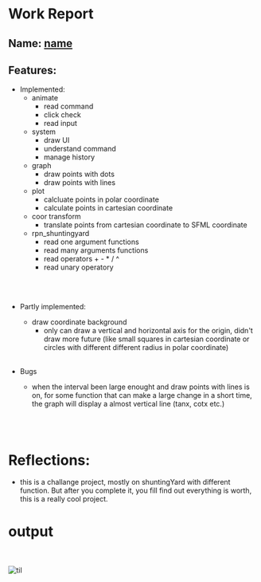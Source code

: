 
# Work Report

## Name: <ins> name </ins>

## Features:

- Implemented:
  - animate
    - read command
    - click check
    - read input
  - system
    - draw UI
    - understand command
    - manage history
  - graph
    - draw points with dots
    - draw points with lines
  - plot
    - calcluate points in polar coordinate
    - calculate points in cartesian coordinate
  - coor transform
    - translate points from cartesian coordinate to SFML coordinate
  - rpn_shuntingyard
    - read one argument functions
    - read many arguments functions
    - read operators + - * / ^
    - read unary operatory


<br><br>

- Partly implemented:
  - draw coordinate background
    - only can draw a vertical and horizontal axis for the origin, didn't draw more future (like small squares in cartesian coordinate or circles with different different radius in polar coordinate)
<br><br>

- Bugs
  - when the interval been large enought and draw points with lines is on, for some function that can make a large change in a short time, the graph will display a almost vertical line (tanx, cotx etc.)

<br><br>

# Reflections:

- this is a challange project, mostly on shuntingYard with different function. But after you complete it, you fill find out everything is worth, this is a really cool project. 

# **output**
<br><br>
![til](https://github.com/peanutTou/graphing-calculator/blob/main/Screen%20Recording%202025-06-08%20at%2010.34.44%E2%80%AFPM%20(2).gif)
<pre>
<br/><br/><br/><br/>
</pre>


